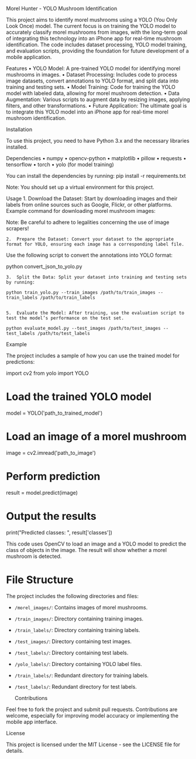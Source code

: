 Morel Hunter - YOLO Mushroom Identification

This project aims to identify morel mushrooms using a YOLO (You Only Look Once) model. The current focus is on training the YOLO model to accurately classify morel mushrooms from images, with the long-term goal of integrating this technology into an iPhone app for real-time mushroom identification. The code includes dataset processing, YOLO model training, and evaluation scripts, providing the foundation for future development of a mobile application.

Features
    •   YOLO Model: A pre-trained YOLO model for identifying morel mushrooms in images.
    •   Dataset Processing: Includes code to process image datasets, convert annotations to YOLO format, and split data into training and testing sets.
    •   Model Training: Code for training the YOLO model with labeled data, allowing for morel mushroom detection.
    •   Data Augmentation: Various scripts to augment data by resizing images, applying filters, and other transformations.
    •   Future Application: The ultimate goal is to integrate this YOLO model into an iPhone app for real-time morel mushroom identification.

Installation

To use this project, you need to have Python 3.x and the necessary libraries installed.

Dependencies
    •   numpy
    •   opencv-python
    •   matplotlib
    •   pillow
    •   requests
    •   tensorflow
    •   torch
    •   yolo (for model training)

You can install the dependencies by running:
pip install -r requirements.txt

Note: You should set up a virtual environment for this project.

Usage
    1.  Download the Dataset: Start by downloading images and their labels from online sources such as Google, Flickr, or other platforms.
Example command for downloading morel mushroom images:

Note: Be careful to adhere to legalities concerning the use of image scrapers!


    2.  Prepare the Dataset: Convert your dataset to the appropriate format for YOLO, ensuring each image has a corresponding label file.
Use the following script to convert the annotations into YOLO format:

python convert_json_to_yolo.py


    3.  Split the Data: Split your dataset into training and testing sets by running:

    python train_yolo.py --train_images /path/to/train_images --train_labels /path/to/train_labels


    5.  Evaluate the Model: After training, use the evaluation script to test the model’s performance on the test set.

    python evaluate_model.py --test_images /path/to/test_images --test_labels /path/to/test_labels



Example

The project includes a sample of how you can use the trained model for predictions:

import cv2
from yolo import YOLO

# Load the trained YOLO model
model = YOLO('path_to_trained_model')

# Load an image of a morel mushroom
image = cv2.imread('path_to_image')

# Perform prediction
result = model.predict(image)

# Output the results
print("Predicted classes: ", result['classes'])

This code uses OpenCV to load an image and a YOLO model to predict the class of objects in the image. The result will show whether a morel mushroom is detected.

# File Structure

The project includes the following directories and files:

- `/morel_images/`: Contains images of morel mushrooms.
- `/train_images/`: Directory containing training images.
- `/train_labels/`: Directory containing training labels.
- `/test_images/`: Directory containing test images.
- `/test_labels/`: Directory containing test labels.
- `/yolo_labels/`: Directory containing YOLO label files.
- `/train_labels/`: Redundant directory for training labels.
- `/test_labels/`: Redundant directory for test labels.

    Contributions

Feel free to fork the project and submit pull requests. Contributions are welcome, especially for improving model accuracy or implementing the mobile app interface.

License

This project is licensed under the MIT License - see the LICENSE file for details.